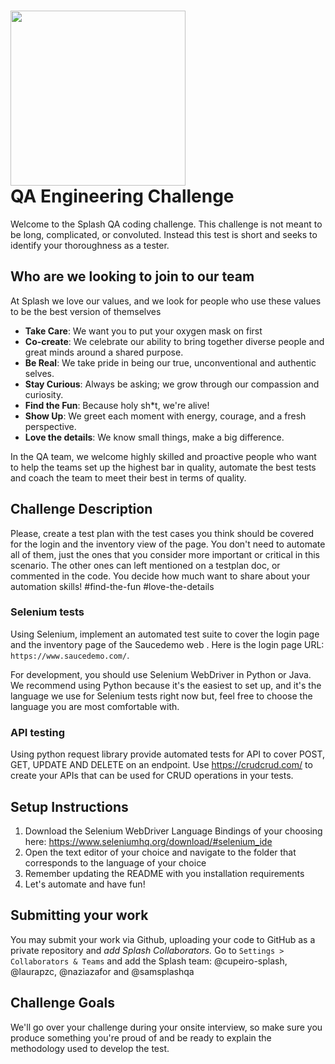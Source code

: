 # <img src="resources/splash.svg" width="280" /> <br/> QA Engineering Challenge

Welcome to the Splash QA coding challenge. This challenge is not meant to be long, complicated, or convoluted. Instead this test is short and seeks to identify your thoroughness as a tester. 

## Who are we looking to join to our team
At Splash we love our values, and we look for people who use these values to be the best version of themselves
* __Take Care__: We want you to put your oxygen mask on first
* __Co-create__: We celebrate our ability to bring together diverse people and great minds around a shared purpose.
* __Be Real__: We take pride in being our true, unconventional and authentic selves.
* __Stay Curious__: Always be asking; we grow through our compassion and curiosity.
* __Find the Fun__: Because holy sh*t, we're alive!
* __Show Up__: We greet each moment with energy, courage, and a fresh perspective.
* __Love the details__: We know small things, make a big difference.

In the QA team, we welcome highly skilled and proactive people who want to help the teams set up the highest bar in quality, automate 
the best tests and coach the team to meet their best in terms of quality.

## Challenge Description
Please, create a test plan with the test cases you think should be covered for the login and the inventory view of the page. You don't need to automate all of them, just the ones that you consider more important or critical in this scenario. The other ones can left mentioned on a testplan doc, or commented in the code. You decide how much want to share about your automation skills!
#find-the-fun #love-the-details

### Selenium tests
Using Selenium, implement an automated test suite to cover the login page and the inventory page of the Saucedemo web . Here is the login page URL: `https://www.saucedemo.com/`.

For development, you should use Selenium WebDriver in Python or Java. We recommend using Python because it's the easiest to set up, and it's the language we use for Selenium tests right now but, feel free to choose the language you are most comfortable with.

### API testing
Using python request library provide automated tests for API to cover POST, GET, UPDATE AND DELETE on an endpoint. Use https://crudcrud.com/ to create your APIs that can be used for CRUD operations in your tests.

## Setup Instructions
1. Download the Selenium WebDriver Language Bindings of your choosing here: https://www.seleniumhq.org/download/#selenium_ide
2. Open the text editor of your choice and navigate to the folder that corresponds to the language of your choice
3. Remember updating the README with you installation requirements
4. Let's automate and have fun!

## Submitting your work
You may submit your work via Github, uploading your code to GitHub as a private repository and *add Splash Collaborators.* Go to `Settings > Collaborators & Teams` and add the Splash team: @cupeiro-splash, @laurapzc, @naziazafor and @samsplashqa

## Challenge Goals
We'll go over your challenge during your onsite interview, so make sure you produce something you're proud of and be ready to explain the methodology used to develop the test.
